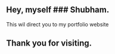 ## Hey, myself ### Shubham. 
This wil direct you to my portfolio website
## Thank you for visiting.
